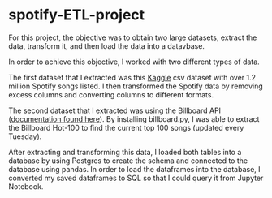 # spotify-ETL-project

For this project, the objective was to obtain two large datasets, extract the data, transform it, and then load the data into a datavbase. 

In order to achieve this objective, I worked with two different types of data. 

The first dataset that I extracted was this [Kaggle](https://www.kaggle.com/rodolfofigueroa/spotify-12m-songs?select=tracks_features.csv) csv dataset with over 1.2 million Spotify songs listed. I then transformed the Spotify data by removing excess columns and converting columns to different formats.

The second dataset that I extracted was using the Billboard API ([documentation found here](https://github.com/guoguo12/billboard-charts)). By installing billboard.py, I was able to extract the Billboard Hot-100 to find the current top 100 songs (updated every Tuesday). 

After extracting and transforming this data, I loaded both tables into a database by using Postgres to create the schema and connected to the database using pandas. In order to load the dataframes into the database, I converted my saved dataframes to SQL so that I could query it from Jupyter Notebook. 
